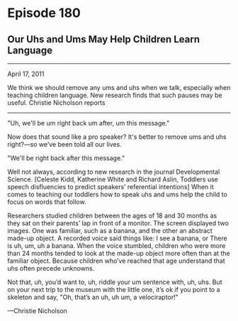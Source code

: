 # Episode 180

## Our Uhs and Ums May Help Children Learn Language

---

April 17, 2011

We think we should remove any ums and uhs when we talk, especially when teaching children language. New research finds that such pauses may be useful. Christie Nicholson reports

---

"Uh, we'll be um right back um after, um this message."

Now does that sound like a pro speaker? It's better to remove ums and uhs right?—so we’ve been told all our lives.

"We'll be right back after this message."

Well not always, according to new research in the journal Developmental Science. [Celeste Kidd, Katherine White and Richard Aslin, Toddlers use speech disfluencies to predict speakers’ referential intentions] When it comes to teaching our toddlers how to speak uhs and ums help the child to focus on words that follow.

Researchers studied children between the ages of 18 and 30 months as they sat on their parents’ lap in front of a monitor. The screen displayed two images. One was familiar, such as a banana, and the other an abstract made-up object. A recorded voice said things like: I see a banana, or There is uh, um, uh a banana. When the voice stumbled, children who were more than 24 months tended to look at the made-up object more often than at the familiar object. Because children who’ve reached that age understand that uhs often precede unknowns.

Not that, uh, you’d want to, uh, riddle your um sentence with, uh, uhs. But on your next trip to the museum with the little one, it’s ok if you point to a skeleton and say, "Oh, that’s an uh, uh um, a velociraptor!"

—Christie Nicholson


